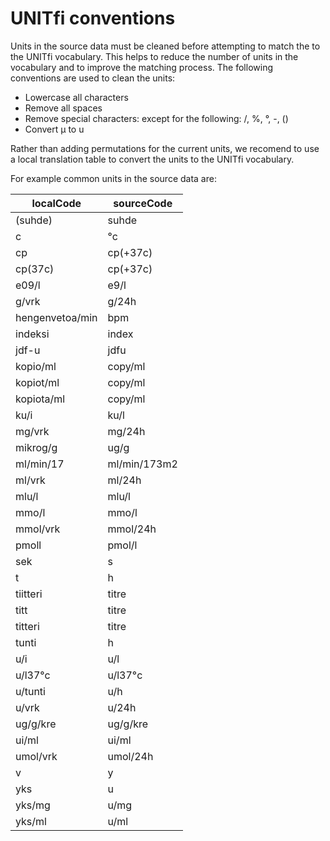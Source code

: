 # UNITfi conventions 

Units in the source data must be cleaned before attempting to match the to the UNITfi vocabulary. 
This helps to reduce the number of units in the vocabulary and to improve the matching process.
The following conventions are used to clean the units:

- Lowercase all characters
- Remove all spaces
- Remove special characters: except for the following: /, %, °, -, ()
- Convert µ to u


Rather than adding permutations for the current units, we recomend to use a local translation table to convert the units to the UNITfi vocabulary. 

For example common units in the source data are:


| localCode       | sourceCode   |
| --------------- | ------------ |
| (suhde)         | suhde        |
| c               | °c           |
| cp              | cp(+37c)     |
| cp(37c)         | cp(+37c)     |
| e09/l           | e9/l         |
| g/vrk           | g/24h        |
| hengenvetoa/min | bpm          |
| indeksi         | index        |
| jdf-u           | jdfu         |
| kopio/ml        | copy/ml      |
| kopiot/ml       | copy/ml      |
| kopiota/ml      | copy/ml      |
| ku/i            | ku/l         |
| mg/vrk          | mg/24h       |
| mikrog/g        | ug/g         |
| ml/min/17       | ml/min/173m2 |
| ml/vrk          | ml/24h       |
| mlu/l           | mlu/l        |
| mmo/l           | mmo/l        |
| mmol/vrk        | mmol/24h     |
| pmoll           | pmol/l       |
| sek             | s            |
| t               | h            |
| tiitteri        | titre        |
| titt            | titre        |
| titteri         | titre        |
| tunti           | h            |
| u/i             | u/l          |
| u/l37°c         | u/l37°c      |
| u/tunti         | u/h          |
| u/vrk           | u/24h        |
| ug/g/kre        | ug/g/kre     |
| ui/ml           | ui/ml        |
| umol/vrk        | umol/24h     |
| v               | y            |
| yks             | u            |
| yks/mg          | u/mg         |
| yks/ml          | u/ml         |

